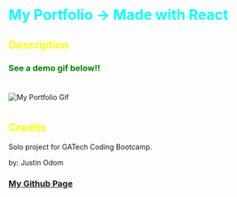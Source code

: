# My Portfolio -> Made with React

<style>H1{color:aqua;}</style>
<style>H2{color:Yellow;}</style>
<style>H3{color:green;}</style>

## Description

### See a demo gif below!!

#
![My Portfolio Gif](./src/assets/img/JustinOdom.gif)

#
## Credits

Solo project for GATech Coding Bootcamp.

by:  Justin Odom

### [My Github Page](https://github.com/jeodom17)
